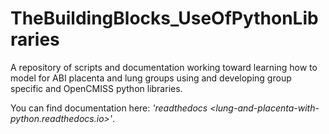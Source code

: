 # TheBuildingBlocks_UseOfPythonLibraries
A repository of scripts and documentation working toward learning how to model for ABI placenta and lung groups using and developing group specific and OpenCMISS python libraries.

You can find documentation here: _'readthedocs <lung-and-placenta-with-python.readthedocs.io>'_.
